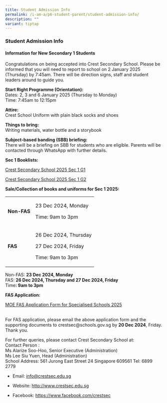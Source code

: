 ```yaml
---
title: Student Admission Info
permalink: /i-am-a/p6-student-parent/student-admission-info/
description: ""
variant: tiptap
---
```

<h3>Student Admission Info</h3>
<h4>Information for New Secondary 1 Students</h4>
<p>Congratulations on being accepted into Crest Secondary School. Please
be informed that you will need to report to school on 2 January 2025 (Thursday)
by 7:45am. There will be direction signs, staff and student leaders around
to guide you.</p>
<p><strong>Start Right Programme (Orientation):</strong>
<br>Dates: 2, 3 and 6 January 2025 (Thursday to Monday)
<br>Time: 7:45am to 12:15pm</p>
<p><strong>Attire:</strong>
<br>Crest School Uniform with plain black socks and shoes</p>
<p><strong>Things to bring:</strong>
<br>Writing materials, water bottle and a storybook</p>
<p><strong>Subject-based banding (SBB) briefing:</strong>
<br>There will be a briefing on SBB for students who are eligible. Parents
will be contacted through WhatsApp with further details.</p>
<p><strong>Sec 1 Booklists:</strong>
</p>
<p><a href="/files/Crest_Secondary_School_2025_Sec_1_G1.pdf" rel="noopener noreferrer nofollow" target="_blank">Crest Secondary School 2025 Sec 1 G1</a>
</p>
<p><a href="/files/Crest_Secondary_School_2025_Sec_1_G2.pdf" rel="noopener noreferrer nofollow" target="_blank">Crest Secondary School 2025 Sec 1 G2</a>
</p>
<p></p>
<p><strong>Sale/Collection of books and uniforms for Sec 1 2025:</strong>
</p>
<p></p>
<table style="minWidth: 50px">
<colgroup>
<col>
<col>
</colgroup>
<tbody>
<tr>
<td rowspan="1" colspan="1">
<p></p>
<p><strong>Non-FAS</strong>
</p>
</td>
<td rowspan="1" colspan="1">
<p>23 Dec 2024, Monday</p>
<p>Time: 9am to 3pm</p>
</td>
</tr>
<tr>
<td rowspan="1" colspan="1">
<p></p>
<p><strong>FAS</strong>
</p>
</td>
<td rowspan="1" colspan="1">
<p>26 Dec 2024, Thursday</p>
<p>27 Dec 2024, Friday</p>
<p>Time: 9am to 3pm</p>
</td>
</tr>
</tbody>
</table>
<p>Non-FAS: <strong>23 Dec 2024, Monday</strong> 
<br>FAS: <strong>26 Dec 2024, Thursday and 27 Dec 2024, Friday </strong>
<br>Time<strong>: 9am to 3pm</strong>
</p>
<p><strong>FAS Application:</strong>
</p>
<p><a href="/files/MOE_FAS_Application_Form_for_Specialised_Schools_2025_final.pdf" rel="noopener noreferrer nofollow" target="_blank">MOE FAS Application Form for Specialised Schools 2025</a>
</p>
<p>
<br>For FAS application, please email the above application form and the supporting
documents to crestsec@schools.gov.sg by <strong>20 Dec 2024</strong>, Friday.
Thank you.</p>
<p></p>
<p>For further queries, please contact Crest Secondary School at:
<br>Contact Person :
<br>Ms Alarize Soo-Hoo, Senior Executive (Administration)
<br>Ms Lee Siu Yuen, Head (Administration)
<br>School Address: 561 Jurong East Street 24 Singapore 609561 Tel: 6899 2779</p>
<ul data-tight="true" class="tight">
<li>
<p>Email:&nbsp;<a href="mailto:info@crestsec.edu.sg" rel="noopener noreferrer nofollow" target="_blank">info@crestsec.edu.sg</a>
</p>
</li>
<li>
<p>Website:&nbsp;<a href="http://www.crestsec.edu.sg/" rel="noopener noreferrer nofollow" target="_blank">http://www.crestsec.edu.sg</a>
</p>
</li>
<li>
<p>Facebook:&nbsp;<a href="https://www.facebook.com/crestsec" rel="noopener noreferrer nofollow" target="_blank">https://www.facebook.com/crestsec</a>
</p>
</li>
</ul>
<p></p>